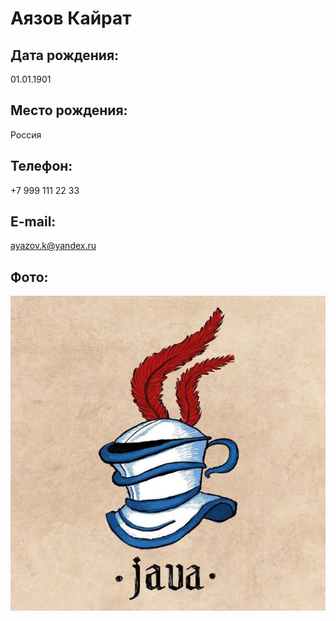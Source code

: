# Аязов Кайрат

## Дата рождения: 

01.01.1901

## Место рождения:

Россия

## Телефон:

+7 999 111 22 33

## E-mail:

ayazov.k@yandex.ru

## Фото:

![](photo/photo_2022-06-07_07-43-30.jpg)
